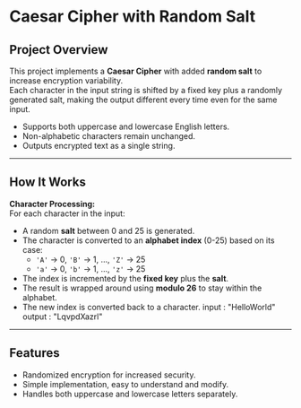 # Caesar Cipher with Random Salt

## Project Overview
This project implements a **Caesar Cipher** with added **random salt** to increase encryption variability.  
Each character in the input string is shifted by a fixed key plus a randomly generated salt, making the output different every time even for the same input.

- Supports both uppercase and lowercase English letters.
- Non-alphabetic characters remain unchanged.
- Outputs encrypted text as a single string.

---

## How It Works
 **Character Processing:**  
   For each character in the input:
   - A random **salt** between 0 and 25 is generated.
   - The character is converted to an **alphabet index** (0-25) based on its case:
     - `'A'` → 0, `'B'` → 1, ..., `'Z'` → 25  
     - `'a'` → 0, `'b'` → 1, ..., `'z'` → 25
   - The index is incremented by the **fixed key** plus the **salt**.
   - The result is wrapped around using **modulo 26** to stay within the alphabet.
   - The new index is converted back to a character.
input : "HelloWorld"
output : "LqvpdXazrl"

---

## Features
- Randomized encryption for increased security.
- Simple implementation, easy to understand and modify.
- Handles both uppercase and lowercase letters separately.